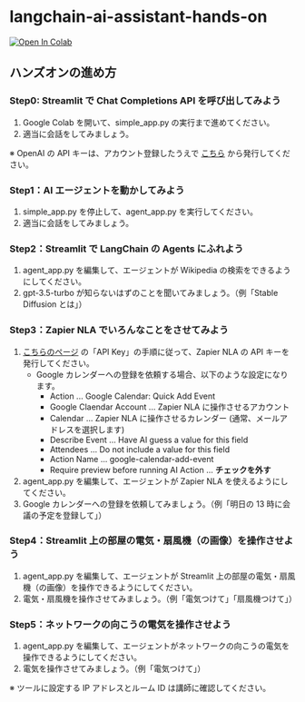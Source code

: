 # langchain-ai-assistant-hands-on

[![Open In Colab](https://colab.research.google.com/assets/colab-badge.svg)](https://colab.research.google.com/github/os1ma/langchain-ai-assistant-hands-on/blob/main/colab.ipynb)

## ハンズオンの進め方

### Step0: Streamlit で Chat Completions API を呼び出してみよう

1. Google Colab を開いて、simple_app.py の実行まで進めてください。
2. 適当に会話をしてみましょう。

※ OpenAI の API キーは、アカウント登録したうえで [こちら](https://platform.openai.com/account/api-keys) から発行してください。

### Step1：AI エージェントを動かしてみよう

1. simple_app.py を停止して、agent_app.py を実行してください。
2. 適当に会話をしてみましょう。

### Step2：Streamlit で LangChain の Agents にふれよう

1. agent_app.py を編集して、エージェントが Wikipedia の検索をできるようにしてください。
2. gpt-3.5-turbo が知らないはずのことを聞いてみましょう。（例「Stable Diffusion とは」）

### Step3：Zapier NLA でいろんなことをさせてみよう

1. [こちらのページ](https://nla.zapier.com/credentials/) の「API Key」の手順に従って、Zapier NLA の API キーを発行してください。
   - Google カレンダーへの登録を依頼する場合、以下のような設定になります。
     - Action ... Google Calendar: Quick Add Event
     - Google Claendar Account ... Zapier NLA に操作させるアカウント
     - Calendar ... Zapier NLA に操作させるカレンダー (通常、メールアドレスを選択します)
     - Describe Event ... Have AI guess a value for this field
     - Attendees ... Do not include a value for this field
     - Action Name ... google-calendar-add-event
     - Require preview before running AI Action ... **チェックを外す**
2. agent_app.py を編集して、エージェントが Zapier NLA を使えるようにしてください。
3. Google カレンダーへの登録を依頼してみましょう。（例「明日の 13 時に会議の予定を登録して」）

### Step4：Streamlit 上の部屋の電気・扇風機（の画像）を操作させよう

1. agent_app.py を編集して、エージェントが Streamlit 上の部屋の電気・扇風機（の画像）を操作できるようにしてください。
2. 電気・扇風機を操作させてみましょう。（例「電気つけて」「扇風機つけて」）

### Step5：ネットワークの向こうの電気を操作させよう

1. agent_app.py を編集して、エージェントがネットワークの向こうの電気を操作できるようにしてください。
2. 電気を操作させてみましょう。（例「電気つけて」）

※ ツールに設定する IP アドレスとルーム ID は講師に確認してください。
